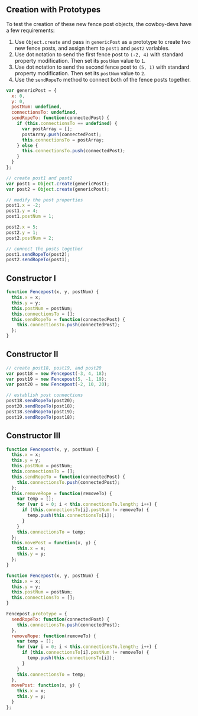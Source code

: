 ## Creation with Prototypes

To test the creation of these new fence post objects, the cowboy-devs have a few requirements:

1. Use `Object.create` and pass in `genericPost` as a prototype to create two new fence posts, and assign them to `post1` and `post2` variables.
2. Use dot notation to send the first fence post to `(-2, 4)` with standard property modification. Then set its `postNum` value to `1`.
3. Use dot notation to send the second fence post to `(5, 1)` with standard property modification. Then set its `postNum` value to `2`.
4. Use the `sendRopeTo` method to connect both of the fence posts together.

```js
var genericPost = {
  x: 0,
  y: 0,
  postNum: undefined,
  connectionsTo: undefined,
  sendRopeTo: function(connectedPost) {
    if (this.connectionsTo == undefined) {
      var postArray = [];
      postArray.push(connectedPost);
      this.connectionsTo = postArray;
    } else {
      this.connectionsTo.push(connectedPost);
    }
  }
};

// create post1 and post2
var post1 = Object.create(genericPost);
var post2 = Object.create(genericPost);

// modify the post properties
post1.x = -2;
post1.y = 4;
post1.postNum = 1;

post2.x = 5;
post2.y = 1;
post2.postNum = 2;

// connect the posts together
post1.sendRopeTo(post2);
post2.sendRopeTo(post1);
```

## Constructor I

```js
function Fencepost(x, y, postNum) {
  this.x = x;
  this.y = y;
  this.postNum = postNum;
  this.connectionsTo = [];
  this.sendRopeTo = function(connectedPost) {
    this.connectionsTo.push(connectedPost);
  };
}
```

## Constructor II

```js
// create post18, post19, and post20
var post18 = new Fencepost(-3, 4, 18);
var post19 = new Fencepost(5, -1, 19);
var post20 = new Fencepost(-2, 10, 20);

// establish post connections
post18.sendRopeTo(post20);
post20.sendRopeTo(post18);
post18.sendRopeTo(post19);
post19.sendRopeTo(post18);
```

## Constructor III

```js
function Fencepost(x, y, postNum) {
  this.x = x;
  this.y = y;
  this.postNum = postNum;
  this.connectionsTo = [];
  this.sendRopeTo = function(connectedPost) {
    this.connectionsTo.push(connectedPost);
  };
  this.removeRope = function(removeTo) {
    var temp = [];
    for (var i = 0; i < this.connectionsTo.length; i++) {
      if (this.connectionsTo[i].postNum != removeTo) {
        temp.push(this.connectionsTo[i]);
      }
    }
    this.connectionsTo = temp;
  };
  this.movePost = function(x, y) {
    this.x = x;
    this.y = y;
  };
}

```

```js
function Fencepost(x, y, postNum) {
  this.x = x;
  this.y = y;
  this.postNum = postNum;
  this.connectionsTo = [];
}

Fencepost.prototype = {
  sendRopeTo: function(connectedPost) {
    this.connectionsTo.push(connectedPost);
  },
  removeRope: function(removeTo) {
    var temp = [];
    for (var i = 0; i < this.connectionsTo.length; i++) {
      if (this.connectionsTo[i].postNum != removeTo) {
        temp.push(this.connectionsTo[i]);
      }
    }
    this.connectionsTo = temp;
  },
  movePost: function(x, y) {
    this.x = x;
    this.y = y;
  }
};
```
